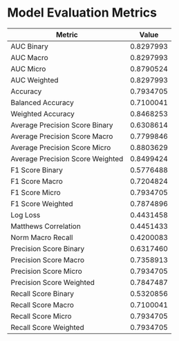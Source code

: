 # Model Evaluation Metrics

| Metric                                 | Value     |
|----------------------------------------|-----------|
| AUC Binary                             | 0.8297993 |
| AUC Macro                              | 0.8297993 |
| AUC Micro                              | 0.8790524 |
| AUC Weighted                           | 0.8297993 |
| Accuracy                               | 0.7934705 |
| Balanced Accuracy                      | 0.7100041 |
| Weighted Accuracy                      | 0.8468253 |
| Average Precision Score Binary         | 0.6308614 |
| Average Precision Score Macro          | 0.7799846 |
| Average Precision Score Micro          | 0.8803629 |
| Average Precision Score Weighted       | 0.8499424 |
| F1 Score Binary                        | 0.5776488 |
| F1 Score Macro                         | 0.7204824 |
| F1 Score Micro                         | 0.7934705 |
| F1 Score Weighted                      | 0.7874896 |
| Log Loss                               | 0.4431458 |
| Matthews Correlation                   | 0.4451433 |
| Norm Macro Recall                      | 0.4200083 |
| Precision Score Binary                 | 0.6317460 |
| Precision Score Macro                  | 0.7358913 |
| Precision Score Micro                  | 0.7934705 |
| Precision Score Weighted               | 0.7847487 |
| Recall Score Binary                    | 0.5320856 |
| Recall Score Macro                     | 0.7100041 |
| Recall Score Micro                     | 0.7934705 |
| Recall Score Weighted                  | 0.7934705 |
